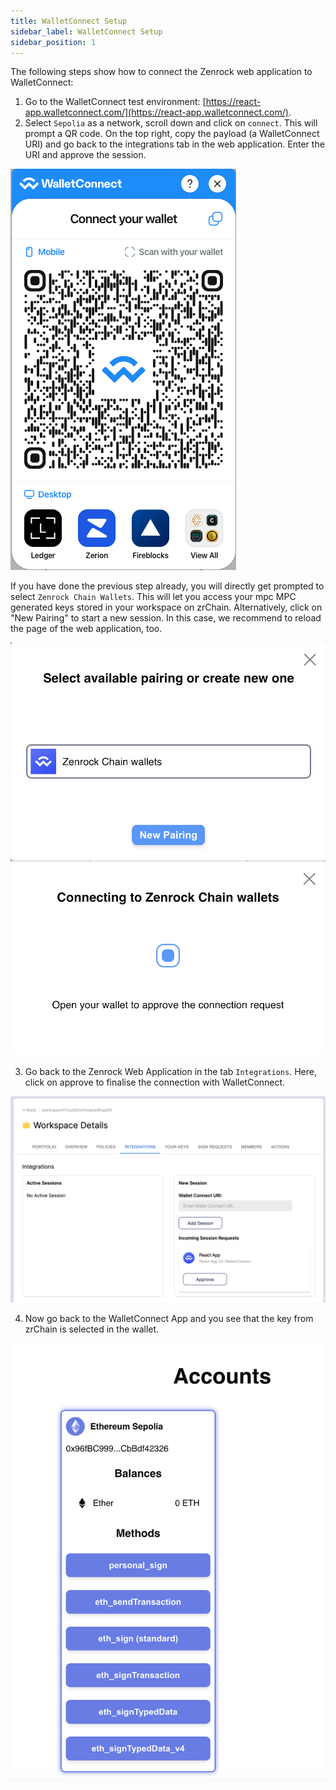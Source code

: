 ```yaml
---
title: WalletConnect Setup 
sidebar_label: WalletConnect Setup
sidebar_position: 1
---
```


The following steps show how to connect the Zenrock web application to WalletConnect:

1. Go to the WalletConnect test environment: [https://react-app.walletconnect.com/](https://react-app.walletconnect.com/).
2. Select `Sepolia` as a network, scroll down and click on `connect`. This will prompt a QR code. On the top right, copy the payload (a WalletConnect URI) and go back to the integrations tab in the web application. Enter the URI and approve the session.

![WalletConnect QR Code](../../../static/img/wc-qr-code.png)

If you have done the previous step already, you will directly get prompted to select `Zenrock Chain Wallets`. This will let you access your mpc MPC generated keys stored in your workspace on zrChain. Alternatively, click on "New Pairing" to start a new session. In this case, we recommend to reload the page of the web application, too.

![WalletConnect Keys Selection](../../../static/img/wc-connection.png)
![WalletConnect Pending Approval](../../../static/img/wc-connection2.png)

3. Go back to the Zenrock Web Application in the tab `Integrations`. Here, click on approve to finalise the connection with WalletConnect.

![WalletConnect Approve Connection](../../../static/img/wc-approve-connection.png)

4. Now go back to the WalletConnect App and you see that the key from zrChain is selected in the wallet.

![Wallet Connect Menu](../../../static/img/wc-menu.png)
